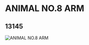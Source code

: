 # ANIMAL NO.8 ARM
## 13145
![ANIMAL NO.8 ARM](https://lc-www-live-s.legocdn.com/media/bricks/5/2/6055773.jpg)